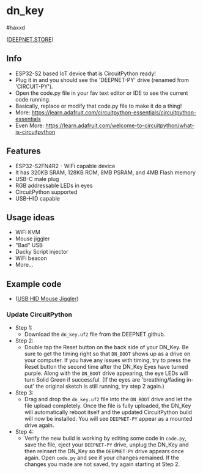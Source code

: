 # dn_key  
#haxxd

([DEEPNET.STORE](https://deepnet.store/pages/dn_key))
## Info
* ESP32-S2 based IoT device that is CircuitPython ready!
* Plug it in and you should see the 'DEEPNET-PY' drive (renamed from 'CIRCUIT-PY').
* Open the code.py file in your fav text editor or IDE to see the current code running.
* Basically, replace or modify that code.py file to make it do a thing!
* More: https://learn.adafruit.com/circuitpython-essentials/circuitpython-essentials
* Even More: https://learn.adafruit.com/welcome-to-circuitpython/what-is-circuitpython

## Features
* ESP32-S2FN4R2 - WiFi capable device
* It has 320KB SRAM, 128KB ROM, 8MB PSRAM, and 4MB Flash memory
* USB-C male plug
* RGB addressable LEDs in eyes
* CircuitPython supported
* USB-HID capable

## Usage ideas
* WiFi KVM
* Mouse jiggler
* "Bad" USB
* Ducky Script injector
* WiFi beacon
* More...

## Example code
* ([USB HID Mouse Jiggler](github.....))

### Update CircuitPython
* Step 1:  
    * Download the `dn_key.uf2` file from the DEEPNET github.
* Step 2:  
    * Double tap the Reset button on the back side of your DN_Key. Be sure to get the timing right so that `DN_BOOT` shows up as a drive on your computer. If you have any issues with timing, try to press the Reset button the second time after the DN_Key Eyes have turned purple. Along with the `DN_BOOT` drive appearing, the eye LEDs will turn Solid Green if successful. (If the eyes are 'breathing/fading in-out' the original sketch is still running, try step 2 again.)
* Step 3:  
    * Drag and drop the `dn_key.uf2` file into the `DN_BOOT` drive and let the file upload completely. Once the file is fully uploaded, the DN_Key will automatically reboot itself and the updated CircuitPython build will now be installed. You will see `DEEPNET-PY` appear as a mounted drive again.  
* Step 4:  
    * Verify the new build is working by editing some code in `code.py`, save the file, eject your `DEEPNET-PY` drive, unplug the DN_Key and then reinsert the DN_Key so the `DEEPNET-PY` drive appears once again. Open `code.py` and see if your changes remained. If the changes you made are not saved, try again starting at Step 2.
